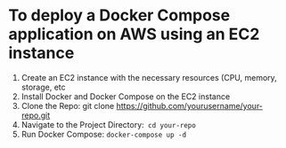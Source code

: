 # To deploy a Docker Compose application on AWS using an EC2 instance
1.  Create an EC2 instance with the necessary resources (CPU, memory, storage, etc
2.  Install Docker and Docker Compose on the EC2 instance
3. Clone the Repo: git clone https://github.com/yourusername/your-repo.git
4. Navigate to the Project Directory:` cd your-repo`
5. Run Docker Compose: `docker-compose up -d`
